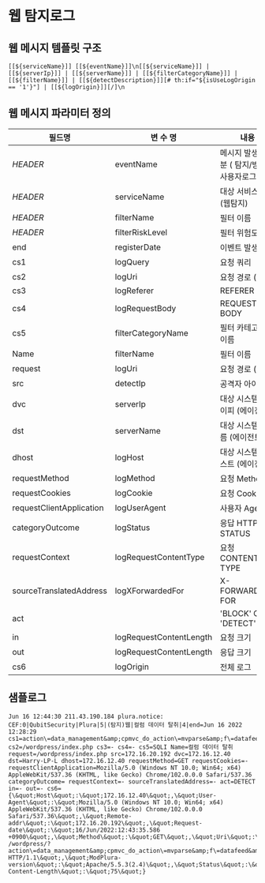 # 웹 탐지로그

## 웹 메시지 템플릿 구조
```
[[${serviceName}]] [[${eventName}]]\n[[${serviceName}]] | [[${serverIp}]] | [[${serverName}]] | [[${filterCategoryName}]] | [[${filterName}]] | [[${detectDescription}]][# th:if="${isUseLogOrigin == '1'}"] | [[${logOrigin}]][/]\n
```

## 웹 메시지 파라미터 정의
|필드명| 변 수 명                       |  내용                                   |
|-----|----------------------------|----------------------------------------|
|_HEADER_ |eventName                   | 메시지 발생 구분 ( 탐지/방어/사용자로그 등)|
|_HEADER_ |serviceName                 | 대상 서비스 명 (웹탐지)|
|_HEADER_ |filterName                  | 필터 이름|
|_HEADER_ |filterRiskLevel             | 필터 위험도|
|end|registerDate                | 이벤트 발생시간|
|cs1|logQuery                  | 요청 쿼리 |
|cs2|logUri          | 요청 경로 (URI)     |
|cs3|logReferer                   | REFERER            |
|cs4|logRequestBody                   | REQUEST-BODY            |
|cs5|filterCategoryName                   | 필터 카테고리 이름         |
|Name|filterName                   | 필터 이름         |
|request|logUri                   | 요청 경로 (URI)         |
|src|detectIp                    | 공격자 아이피|
|dvc|serverIp                    | 대상 시스템 아이피 (에이전트)|
|dst|serverName                  | 대상 시스템 이름 (에이전트)|
|dhost|logHost                    | 대상 시스템 호스트 (에이전트)|
|requestMethod|logMethod                   | 요청 Method            |
|requestCookies|logCookie                   | 요청 Cookie            |
|requestClientApplication|logUserAgent                   | 사용자 Agent            |
|categoryOutcome|logStatus                   | 응답 HTTP STATUS            |
|requestContext|logRequestContentType                   | 요청 CONTENT-TYPE            |
|sourceTranslatedAddress|logXForwardedFor               | X-FORWARDED-FOR           |
|act|                | 'BLOCK' OR 'DETECT'           | |
|in|logRequestContentLength           | 요청 크기 |
|out|logRequestContentLength           | 응답 크기 |
|cs6|logOrigin                   | 전체 로그            |     


## 샘플로그
```
Jun 16 12:44:30 211.43.190.184 plura.notice: CEF:0|QubitSecurity|Plura|5|(탐지)웹|컬럼 데이터 탈취|4|end=Jun 16 2022 12:28:29 cs1=action\=data_management&amp;cpmvc_do_action\=mvparse&amp;f\=datafeed&amp;method\=remove&amp;rruleType\=del_only&amp;calendarId\=1%20AND%20EXTRACTVALUE%286584%2CCONCAT%280x5c%2C0x716a627171%2C%28SELECT%20MID%28%28IFNULL%28CAST%28user_pass%20AS%20NCHAR%29%2C0x20%29%29%2C22%2C21%29%20FROM%20wordpress.wp_users%20ORDER%20BY%20user_pass%29%2C0x717a6a7871%29%29 cs2=/wordpress/index.php cs3=- cs4=- cs5=SQLI Name=컬럼 데이터 탈취 request=/wordpress/index.php src=172.16.20.192 dvc=172.16.12.40 dst=Harry-LP-L dhost=172.16.12.40 requestMethod=GET requestCookies=- requestClientApplication=Mozilla/5.0 (Windows NT 10.0; Win64; x64) AppleWebKit/537.36 (KHTML, like Gecko) Chrome/102.0.0.0 Safari/537.36 categoryOutcome= requestContext=- sourceTranslatedAddress=- act=DETECT in=- out=- cs6={\&quot;Host\&quot;:\&quot;172.16.12.40\&quot;,\&quot;User-Agent\&quot;:\&quot;Mozilla/5.0 (Windows NT 10.0; Win64; x64) AppleWebKit/537.36 (KHTML, like Gecko) Chrome/102.0.0.0 Safari/537.36\&quot;,\&quot;Remote-addr\&quot;:\&quot;172.16.20.192\&quot;,\&quot;Request-date\&quot;:\&quot;16/Jun/2022:12:43:35.586 +0900\&quot;,\&quot;Method\&quot;:\&quot;GET\&quot;,\&quot;Uri\&quot;:\&quot;/wordpress/index.php\&quot;,\&quot;Request\&quot;:\&quot;GET /wordpress/?action\=data_management&amp;cpmvc_do_action\=mvparse&amp;f\=datafeed&amp;method\=remove&amp;rruleType\=del_only&amp;calendarId\=1%20AND%20EXTRACTVALUE%286584%2CCONCAT%280x5c%2C0x716a627171%2C%28SELECT%20MID%28%28IFNULL%28CAST%28user_pass%20AS%20NCHAR%29%2C0x20%29%29%2C22%2C21%29%20FROM%20wordpress.wp_users%20ORDER%20BY%20user_pass%29%2C0x717a6a7871%29%29 HTTP/1.1\&quot;,\&quot;ModPlura-version\&quot;:\&quot;Apache/5.5.3(2.4)\&quot;,\&quot;Status\&quot;:\&quot;200\&quot;,\&quot;Resp-Content-Length\&quot;:\&quot;75\&quot;}

```
